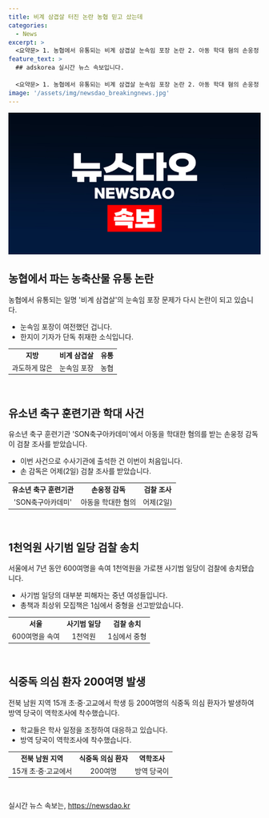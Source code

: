 ```yaml
---
title: 비계 삼겹살 터진 논란 농협 믿고 샀는데
categories:
  - News
excerpt: >
  <요약문> 1. 농협에서 유통되는 비계 삼겹살 눈속임 포장 논란 2. 아동 학대 혐의 손웅정 감독 검찰 조사 3. 1천억원 사기범 일당 검찰 송치, 피해자 대부분 중년 여성 4. 전북 남원 지역 200여명 식중독 의심 환자 발생, 학사 일정 조정 1번 뉴스는 소비자들에게 중요한 정보일 것으로 예상되며, 3번 뉴스는 독특한 사건으로 이목을 끌 것으로 예상됩니다.
feature_text: >
  ## adskorea 실시간 뉴스 속보입니다.

  <요약문> 1. 농협에서 유통되는 비계 삼겹살 눈속임 포장 논란 2. 아동 학대 혐의 손웅정 감독 검찰 조사 3. 1천억원 사기범 일당 검찰 송치, 피해자 대부분 중년 여성 4. 전북 남원 지역 200여명 식중독 의심 환자 발생, 학사 일정 조정 1번 뉴스는 소비자들에게 중요한 정보일 것으로 예상되며, 3번 뉴스는 독특한 사건으로 이목을 끌 것으로 예상됩니다.
image: '/assets/img/newsdao_breakingnews.jpg'
---
```


<p><img src="/assets/img/newsdao_breakingnews.jpg" alt="adskorea 속보" /></p>

<h2 data-ke-size="size26">농협에서 파는 농축산물 유통 논란</h2>

<p data-ke-size="size16">농협에서 유통되는 일명 '비계 삼겹살'의 눈속임 포장 문제가 다시 논란이 되고 있습니다.</p>

<ul>
    <li>눈속임 포장이 여전했던 겁니다.</li>
    <li>한지이 기자가 단독 취재한 소식입니다.</li>
</ul>

<table>
    <tr>
        <td style="text-align: center; height: 17px;"><b>지방</b></td>
        <td style="text-align: center; height: 17px;"><b>비계 삼겹살</b></td>
        <td style="text-align: center; height: 17px;"><b>유통</b></td>
    </tr>
    <tr>
        <td style="text-align: center; height: 17px;">과도하게 많은</td>
        <td style="text-align: center; height: 17px;">눈속임 포장</td>
        <td style="text-align: center; height: 17px;">농협</td>
    </tr>
</table>

<p data-ke-size="size16">&nbsp;</p>

<h2 data-ke-size="size26">유소년 축구 훈련기관 학대 사건</h2>

<p data-ke-size="size16">유소년 축구 훈련기관 'SON축구아카데미'에서 아동을 학대한 혐의를 받는 손웅정 감독이 검찰 조사를 받았습니다.</p>

<ul>
    <li>이번 사건으로 수사기관에 출석한 건 이번이 처음입니다.</li>
    <li>손 감독은 어제(2일) 검찰 조사를 받았습니다.</li>
</ul>

<table>
    <tr>
        <td style="text-align: center; height: 17px;"><b>유소년 축구 훈련기관</b></td>
        <td style="text-align: center; height: 17px;"><b>손웅정 감독</b></td>
        <td style="text-align: center; height: 17px;"><b>검찰 조사</b></td>
    </tr>
    <tr>
        <td style="text-align: center; height: 17px;">'SON축구아카데미'</td>
        <td style="text-align: center; height: 17px;">아동을 학대한 혐의</td>
        <td style="text-align: center; height: 17px;">어제(2일)</td>
    </tr>
</table>

<p data-ke-size="size16">&nbsp;</p>

<h2 data-ke-size="size26">1천억원 사기범 일당 검찰 송치</h2>

<p data-ke-size="size16">서울에서 7년 동안 600여명을 속여 1천억원을 가로챈 사기범 일당이 검찰에 송치됐습니다.</p>

<ul>
    <li>사기범 일당의 대부분 피해자는 중년 여성들입니다.</li>
    <li>총책과 최상위 모집책은 1심에서 중형을 선고받았습니다.</li>
</ul>

<table>
    <tr>
        <td style="text-align: center; height: 17px;"><b>서울</b></td>
        <td style="text-align: center; height: 17px;"><b>사기범 일당</b></td>
        <td style="text-align: center; height: 17px;"><b>검찰 송치</b></td>
    </tr>
    <tr>
        <td style="text-align: center; height: 17px;">600여명을 속여</td>
        <td style="text-align: center; height: 17px;">1천억원</td>
        <td style="text-align: center; height: 17px;">1심에서 중형</td>
    </tr>
</table>

<p data-ke-size="size16">&nbsp;</p>

<h2 data-ke-size="size26">식중독 의심 환자 200여명 발생</h2>

<p data-ke-size="size16">전북 남원 지역 15개 초·중·고교에서 학생 등 200여명의 식중독 의심 환자가 발생하여 방역 당국이 역학조사에 착수했습니다.</p>

<ul>
    <li>학교들은 학사 일정을 조정하여 대응하고 있습니다.</li>
    <li>방역 당국이 역학조사에 착수했습니다.</li>
</ul>

<table>
    <tr>
        <td style="text-align: center; height: 17px;"><b>전북 남원 지역</b></td>
        <td style="text-align: center; height: 17px;"><b>식중독 의심 환자</b></td>
        <td style="text-align: center; height: 17px;"><b>역학조사</b></td>
    </tr>
    <tr>
        <td style="text-align: center; height: 17px;">15개 초·중·고교에서</td>
        <td style="text-align: center; height: 17px;">200여명</td>
        <td style="text-align: center; height: 17px;">방역 당국이</td>
    </tr>
</table>

<p data-ke-size="size16">&nbsp;</p>
실시간 뉴스 속보는, <a href="https://newsdao.kr" rel="dofollow">https://newsdao.kr</a>


